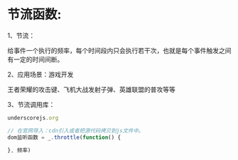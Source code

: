 # 节流函数: 



1、节流：

给事件一个执行的频率，每个时间段内只会执行若干次，也就是每个事件触发之间有一定的时间间断。



2、应用场景：游戏开发

王者荣耀的攻击键、飞机大战发射子弹、英雄联盟的普攻等等 



3、节流调用库：

```javascript
underscorejs.org 

// 在官网导入：cdn引入或者把源代码拷贝到js文件中。
dom监听函数 = _.throttle(function() {
 
}, 频率) 
```



